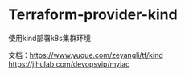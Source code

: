 
#  Terraform-provider-kind

使用kind部署k8s集群环境

文档：https://www.yuque.com/zeyangli/tf/kind     
https://jihulab.com/devopsvip/myiac
